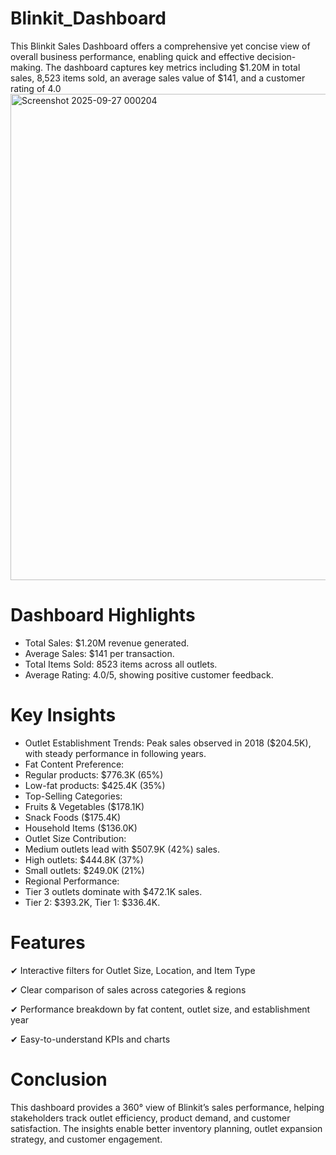 # Blinkit_Dashboard
This Blinkit Sales Dashboard offers a comprehensive yet concise view of overall business performance, enabling quick and effective decision-making. The dashboard captures key metrics including $1.20M in total sales, 8,523 items sold, an average sales value of $141, and a customer rating of 4.0
<img width="1460" height="778" alt="Screenshot 2025-09-27 000204" src="https://github.com/user-attachments/assets/6a6b4859-c6c1-4b71-8dd7-6a170675a117" />
# Dashboard Highlights
* Total Sales: $1.20M revenue generated.
* Average Sales: $141 per transaction.
* Total Items Sold: 8523 items across all outlets.
* Average Rating: 4.0/5, showing positive customer feedback.

# Key Insights

* Outlet Establishment Trends: Peak sales observed in 2018 ($204.5K), with steady performance in following years.
* Fat Content Preference:
* Regular products: $776.3K (65%)
* Low-fat products: $425.4K (35%)
* Top-Selling Categories:
* Fruits & Vegetables ($178.1K)
* Snack Foods ($175.4K)
* Household Items ($136.0K)
* Outlet Size Contribution:
* Medium outlets lead with $507.9K (42%) sales.
* High outlets: $444.8K (37%)
* Small outlets: $249.0K (21%)
* Regional Performance:
* Tier 3 outlets dominate with $472.1K sales.
* Tier 2: $393.2K, Tier 1: $336.4K.

# Features

✔ Interactive filters for Outlet Size, Location, and Item Type

✔ Clear comparison of sales across categories & regions

✔ Performance breakdown by fat content, outlet size, and establishment year

✔ Easy-to-understand KPIs and charts

# Conclusion

This dashboard provides a 360° view of Blinkit’s sales performance, helping stakeholders track outlet efficiency, product demand, and customer satisfaction. The insights enable better inventory planning, outlet expansion strategy, and customer engagement.

